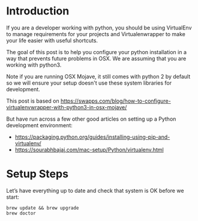 # Introduction

If you are a developer working with python, you should be using VirtualEnv to manage requirements for your projects and Virtualenwrapper to make your life easier with useful shortcuts.

The goal of this post is to help you configure your python installation in a way that prevents future problems in OSX.
We are assuming that you are working with python3.

Note if you are running OSX Mojave, it still comes with python 2 by default so we will ensure your setup doesn't use these system libraries for development.

This post is based on 
https://swapps.com/blog/how-to-configure-virtualenvwrapper-with-python3-in-osx-mojave/

But have run across a few other good articles on setting up a Python development environment:

- https://packaging.python.org/guides/installing-using-pip-and-virtualenv/
- https://sourabhbajaj.com/mac-setup/Python/virtualenv.html


# Setup Steps
Let’s have everything up to date and check that system is OK before we start:
```
brew update && brew upgrade
brew doctor
```

